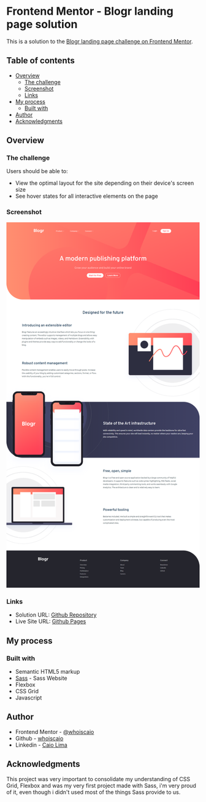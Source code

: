 # Frontend Mentor - Blogr landing page solution

This is a solution to the [Blogr landing page challenge on Frontend Mentor](https://www.frontendmentor.io/challenges/blogr-landing-page-EX2RLAApP).

## Table of contents

- [Overview](#overview)
  - [The challenge](#the-challenge)
  - [Screenshot](#screenshot)
  - [Links](#links)
- [My process](#my-process)
  - [Built with](#built-with)
- [Author](#author)
- [Acknowledgments](#acknowledgments)

## Overview

### The challenge

Users should be able to:

- View the optimal layout for the site depending on their device's screen size
- See hover states for all interactive elements on the page

### Screenshot

![](./utils/screenshot.png)

### Links

- Solution URL: [Github Repository](https://github.com/whoiscaio/blogr-landing-page-main)
- Live Site URL: [Github Pages](https://whoiscaio.github.io/blogr-landing-page-main/)

## My process

### Built with

- Semantic HTML5 markup
- [Sass](https://sass-lang.com/) - Sass Website
- Flexbox
- CSS Grid
- Javascript

## Author

- Frontend Mentor - [@whoiscaio](https://www.frontendmentor.io/profile/whoiscaio)
- Github - [whoiscaio](https://github.com/whoiscaio)
- Linkedin - [Caio Lima](https://www.linkedin.com/in/lima-caio/)

## Acknowledgments

This project was very important to consolidate my understanding of CSS Grid, Flexbox and was my very first project made with Sass, i'm very proud of it, even though i didn't used most of the things Sass provide to us.
